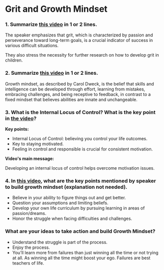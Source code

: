 # Grit and Growth Mindset

### 1. Summarize [this video](https://www.youtube.com/watch?v=H14bBuluwB8) in 1 or 2 lines.

The speaker emphasizes that grit, which is characterized by passion and perseverance toward long-term goals, is a crucial indicator of success in various difficult situations. 

They also stress the necessity for further research on how to develop grit in children.

### 2. Summarize [this video](https://www.youtube.com/watch?v=75GFzikmRY0) in 1 or 2 lines.

Growth mindset, as described by Carol Dweck, is the belief that skills and intelligence can be developed through effort, learning from mistakes, embracing challenges, and being receptive to feedback, in contrast to a fixed mindset that believes abilities are innate and unchangeable.

### 3. What is the Internal Locus of Control? What is the key point in [the video](https://www.youtube.com/watch?v=8ZhoeSaPF-k)?

**Key points:**

- Internal Locus of Control: believing you control your life outcomes.
- Key to staying motivated.
- Feeling in control and responsible is crucial for consistent motivation.

**Video's main message:**

Developing an internal locus of control helps overcome motivation issues.

### 4. In [this video](https://www.youtube.com/watch?v=9DVdclX6NzY), what are the key points mentioned by speaker to build growth mindset (explanation not needed).

- Believe in your ability to figure things out and get better.
- Question your assumptions and limiting beliefs.
- Develop your own life curriculum by pursuing learning in areas of passion/dreams.
- Honor the struggle when facing difficulties and challenges.

### What are your ideas to take action and build Growth Mindset?

- Understand the struggle is part of the process.
- Enjoy the process.
- You'll learn more from failures than just winning all the time or not trying at all. As winning all the time might boost your ego. Failures are best teachers of life.